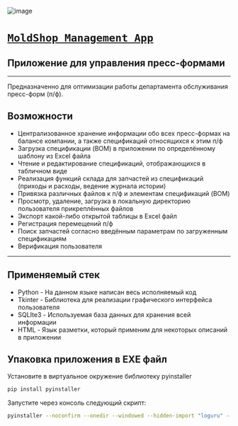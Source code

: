 ![image](https://github.com/EldarAkhmetshin/MoldShop_app/assets/105647896/77e404a9-7a7c-4df1-8782-6ce189295263)

# [__`MoldShop Management App`__](https://www.artpackplastics.com/)

## __Приложение для управления пресс-формами__
---
Предназначенно для оптимизации работы департамента обслуживания пресс-форм (п/ф).

## Возможности

- Централизованное хранение информации обо всех пресс-формах на балансе компании, а также спецификаций относящихся к
  этим п/ф
- Загрузка спецификации (BOM) в приложении по определённому шаблону из Excel файла
- Чтение и редактирование спецификаций, отображающихся в табличном виде
- Реализация функций склада для запчастей из спецификаций (приходы и расходы, ведение журнала истории)
- Привязка различных файлов к п/ф и элементам спецификаций (BOM)
- Просмотр, удаление, загрузка в локальную директорию пользователя прикреплённых файлов
- Экспорт какой-либо открытой таблицы в Excel файл
- Регистрация перемещений п/ф
- Поиск запчастей согласно введённым параметрам по загруженным спецификациям
- Верификация пользователя

---

## Применяемый стек

- Python - На данном языке написан весь исполняемый код
- Tkinter - Библиотека для реализации графического интерфейса пользователя
- SQLIte3 - Используемая база данных для хранения всей информации
- HTML - Язык разметки, который применим для некоторых описаний в приложении

## Упаковка приложения в EXE файл

Установите в виртуальное окружение библиотеку pyinstaller

```sh
pip install pyinstaller
```

Запустите через консоль следующий скрипт:

```sh
pyinstaller --noconfirm --onedir --windowed --hidden-import "loguru" --hidden-import "tkhtmlview.HTMLLabel" --hidden-import "ttkthemes" --add-data "D:/MoldShop_poject/savings;savings/" --add-data "D:/MoldShop_poject/pics;pics/" --add-data "D:/MoldShop_poject/src;src/" --hidden-import "tkinter.ttk" --hidden-import "tkinter" --hidden-import "pandas" --hidden-import "dotenv" --hidden-import "tkinter.messagebox" --hidden-import "tkinter.filedialog" --hidden-import "idlelib.tooltip" "D:/MoldShop_poject/start.py" --icon "D:/MoldShop_poject/pics/artpack.ico" --name "MoldShop Management"
```
